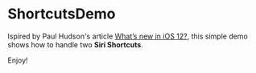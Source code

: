 # ShortcutsDemo

Ispired by Paul Hudson's article [What’s new in iOS 12?](https://www.hackingwithswift.com/articles/121/whats-new-in-ios-12),
this simple demo shows how to handle two **Siri Shortcuts**.

Enjoy!
